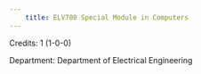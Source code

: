 ```yaml
---
    title: ELV780 Special Module in Computers
---
```

Credits: 1 (1-0-0)

Department: Department of Electrical Engineering

